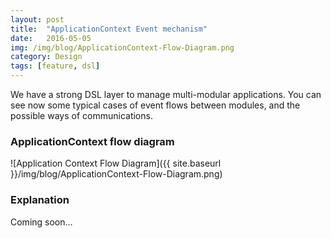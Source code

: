 ```yaml
---
layout: post
title:  "ApplicationContext Event mechanism"
date:   2016-05-05
img: /img/blog/ApplicationContext-Flow-Diagram.png
category: Design
tags: [feature, dsl]
---
```

We have a strong DSL layer to manage multi-modular applications. You can see now some typical cases of event flows between modules, and the possible ways of communications.

<h3>ApplicationContext flow diagram</h3>

![Application Context Flow Diagram]({{ site.baseurl }}/img/blog/ApplicationContext-Flow-Diagram.png)

<h3>Explanation</h3>

Coming soon…